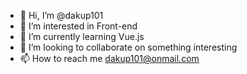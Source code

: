 - 👋 Hi, I’m @dakup101
- 👀 I’m interested in Front-end
- 🌱 I’m currently learning Vue.js
- 💞️ I’m looking to collaborate on something interesting
- 📫 How to reach me dakup101@onmail.com

<!---
dakup101/dakup101 is a ✨ special ✨ repository because its `README.md` (this file) appears on your GitHub profile.
You can click the Preview link to take a look at your changes.
--->
